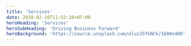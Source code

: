 ```yaml
---
title: 'Services'
date: 2018-02-10T11:52:18+07:00
heroHeading: 'Services'
heroSubHeading: 'Driving Business Forward'
heroBackground: 'https://source.unsplash.com/eluzJSfkNCk/1600x400'
---
```

